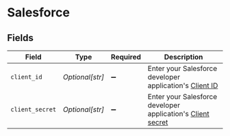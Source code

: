 # Salesforce


## Fields

| Field                                                                                                                                    | Type                                                                                                                                     | Required                                                                                                                                 | Description                                                                                                                              |
| ---------------------------------------------------------------------------------------------------------------------------------------- | ---------------------------------------------------------------------------------------------------------------------------------------- | ---------------------------------------------------------------------------------------------------------------------------------------- | ---------------------------------------------------------------------------------------------------------------------------------------- |
| `client_id`                                                                                                                              | *Optional[str]*                                                                                                                          | :heavy_minus_sign:                                                                                                                       | Enter your Salesforce developer application's <a href="https://developer.salesforce.com/forums/?id=9062I000000DLgbQAG">Client ID</a>     |
| `client_secret`                                                                                                                          | *Optional[str]*                                                                                                                          | :heavy_minus_sign:                                                                                                                       | Enter your Salesforce developer application's <a href="https://developer.salesforce.com/forums/?id=9062I000000DLgbQAG">Client secret</a> |